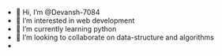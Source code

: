 - 👋 Hi, I’m @Devansh-7084
- 👀 I’m interested in web development
- 🌱 I’m currently learning python
- 💞️ I’m looking to collaborate on data-structure and algorithms
- 
